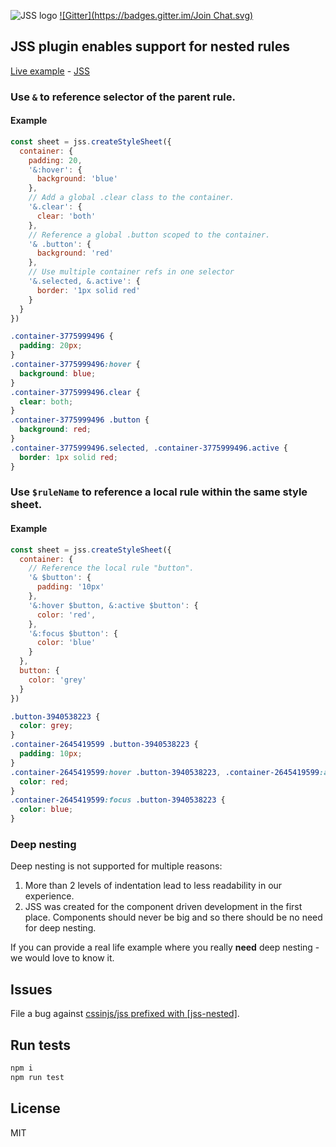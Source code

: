 ![JSS logo](https://avatars1.githubusercontent.com/u/9503099?v=3&s=60)
[![Gitter](https://badges.gitter.im/Join Chat.svg)](https://gitter.im/cssinjs/lobby)

## JSS plugin enables support for nested rules

[Live example](http://cssinjs.github.io/examples/index.html#plugin-jss-nested) -
[JSS](https://github.com/cssinjs/jss)

### Use `&` to reference selector of the parent rule.

#### Example

```javascript
const sheet = jss.createStyleSheet({
  container: {
    padding: 20,
    '&:hover': {
      background: 'blue'
    },
    // Add a global .clear class to the container.
    '&.clear': {
      clear: 'both'
    },
    // Reference a global .button scoped to the container.
    '& .button': {
      background: 'red'
    },
    // Use multiple container refs in one selector
    '&.selected, &.active': {
      border: '1px solid red'
    }
  }
})
```

```css
.container-3775999496 {
  padding: 20px;
}
.container-3775999496:hover {
  background: blue;
}
.container-3775999496.clear {
  clear: both;
}
.container-3775999496 .button {
  background: red;
}
.container-3775999496.selected, .container-3775999496.active {
  border: 1px solid red;
}
```

### Use `$ruleName` to reference a local rule within the same style sheet.

#### Example

```javascript
const sheet = jss.createStyleSheet({
  container: {
    // Reference the local rule "button".
    '& $button': {
      padding: '10px'
    },
    '&:hover $button, &:active $button': {
      color: 'red',
    },
    '&:focus $button': {
      color: 'blue'
    }
  },
  button: {
    color: 'grey'
  }
})
```

```css
.button-3940538223 {
  color: grey;
}
.container-2645419599 .button-3940538223 {
  padding: 10px;
}
.container-2645419599:hover .button-3940538223, .container-2645419599:active .button-3940538223 {
  color: red;
}
.container-2645419599:focus .button-3940538223 {
  color: blue;
}
```

### Deep nesting

Deep nesting is not supported for multiple reasons:

1. More than 2 levels of indentation lead to less readability in our experience.
2. JSS was created for the component driven development in the first place. Components should never be big and so there should be no need for deep nesting.

If you can provide a real life example where you really __need__ deep nesting - we would love to know it.

## Issues

File a bug against [cssinjs/jss prefixed with \[jss-nested\]](https://github.com/cssinjs/jss/issues/new?title=[jss-nested]%20).

## Run tests

```bash
npm i
npm run test
```

## License

MIT
